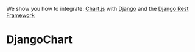 


We show you how to integrate:
[Chart.js](http://www.chartjs.org/) with [Django](http://django.project.com) and the [Django Rest Framework](http://www.django-rest-framework.org/)

# DjangoChart
